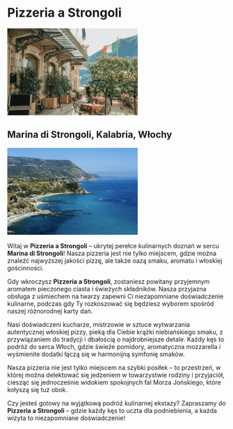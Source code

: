 # Pizzeria a Strongoli
<img src = "zdjecia-restauracja/photo-1534650075489-3baecec1e8b1.jpeg" width=300>

## Marina di Strongoli, Kalabria, Włochy

<img src = "zdjecia-restauracja/photo-1701870856515-82eba2ec6736.jpeg" width=300>


Witaj w **Pizzeria a Strongoli** – ukrytej perełce kulinarnych doznań w sercu **Marina di Strongoli**! Nasza pizzeria jest nie tylko miejscem, gdzie można znaleźć najwyższej jakości pizzę, ale także oazą smaku, aromatu i włoskiej gościnności.

Gdy wkroczysz **Pizzeria a Strongoli**, zostaniesz powitany przyjemnym aromatem pieczonego ciasta i świeżych składników. Nasza przyjazna obsługa z uśmiechem na twarzy zapewni Ci niezapomniane doświadczenie kulinarne, podczas gdy Ty rozkoszować się będziesz wyborem spośród naszej różnorodnej karty dań.

Nasi doświadczeni kucharze, mistrzowie w sztuce wytwarzania autentycznej włoskiej pizzy, pieką dla Ciebie krążki niebiańskiego smaku, z przywiązaniem do tradycji i dbałością o najdrobniejsze detale. Każdy kęs to podróż do serca Włoch, gdzie świeże pomidory, aromatyczna mozzarella i wyśmienite dodatki łączą się w harmonijną symfonię smaków.

Nasza pizzeria nie jest tylko miejscem na szybki posiłek – to przestrzeń, w której można delektować się jedzeniem w towarzystwie rodziny i przyjaciół, ciesząc się jednocześnie widokiem spokojnych fal Morza Jońskiego, które kołyszą się tuż obok.

Czy jesteś gotowy na wyjątkową podróż kulinarnej ekstazy? Zapraszamy do **Pizzeria a Strongoli** – gdzie każdy kęs to uczta dla podniebienia, a każda wizyta to niezapomniane doświadczenie!
